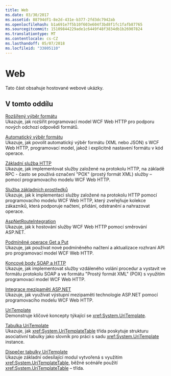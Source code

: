 ```yaml
---
title: Web
ms.date: 03/30/2017
ms.assetid: 88794df1-8e2d-431e-b377-2fd3dc7942ab
ms.openlocfilehash: b1a691e7f5b10f603e604f3bd8f1fc1fafb87765
ms.sourcegitcommit: 15109844229ade1c6449f48f3834db1b26907824
ms.translationtype: MT
ms.contentlocale: cs-CZ
ms.lasthandoff: 05/07/2018
ms.locfileid: "33805110"
---
```

# <a name="web"></a>Web
Tato část obsahuje hostované webové ukázky.  
  
## <a name="in-this-section"></a>V tomto oddílu  
 [Rozšířený výběr formátu](../../../../docs/framework/wcf/samples/advanced-format-selection.md)  
 Ukazuje, jak rozšířit programovací model WCF Web HTTP pro podporu nových odchozí odpovědi formátů.  
  
 [Automatický výběr formátu](../../../../docs/framework/wcf/samples/automatic-format-selection.md)  
 Ukazuje, jak povolit automatický výběr formátu (XML nebo JSON) s WCF Web HTTP, programovací model, jakož i explicitně nastavení formátu v kód operace.  
  
 [Základní služba HTTP](../../../../docs/framework/wcf/samples/basic-http-service.md)  
 Ukazuje, jak implementovat služby založené na protokolu HTTP, na základě RPC - často se používá označení "POX" (prostý formát XML) služby – pomocí programovacího modelu WCF Web HTTP.  
  
 [Služba základních prostředků](../../../../docs/framework/wcf/samples/basic-resource-service.md)  
 Ukazuje, jak k implementaci služby založené na protokolu HTTP pomocí programovacího modelu WCF Web HTTP, který zveřejňuje kolekce zákazníků, která podporuje načtení, přidání, odstranění a nahrazovat operace.  
  
 [AspNetRouteIntegration](../../../../docs/framework/wcf/samples/aspnetrouteintegration.md)  
 Ukazuje, jak k hostování služby WCF Web HTTP pomocí směrování ASP.NET.  
  
 [Podmíněné operace Get a Put](../../../../docs/framework/wcf/samples/conditional-get-and-put.md)  
 Ukazuje, jak používat nové podmíněného načtení a aktualizace rozhraní API pro programovací model WCF Web HTTP.  
  
 [Koncové body SOAP a HTTP](../../../../docs/framework/wcf/samples/soap-and-http-endpoints.md)  
 Ukazuje, jak implementovat služby vzdáleného volání procedur a vystavit ve formátu protokolu SOAP a ve formátu "Prostý formát XML" (POX) s využitím programovací model WCF Web HTTP.  
  
 [Integrace mezipaměti ASP.NET](../../../../docs/framework/wcf/samples/aspnet-caching-integration.md)  
 Ukazuje, jak využívat výstupní mezipaměti technologie ASP.NET pomocí programovacího modelu WCF Web HTTP.  
  
 [UriTemplate](../../../../docs/framework/wcf/samples/uritemplate-sample.md)  
 Demonstruje klíčové koncepty týkající se <xref:System.UriTemplate>.  
  
 [Tabulka UriTemplate](../../../../docs/framework/wcf/samples/uritemplate-table-sample.md)  
 Ukazuje, jak <xref:System.UriTemplateTable> třída poskytuje strukturu asociativní tabulky jako slovník pro práci s sadu <xref:System.UriTemplate> instance.  
  
 [Dispečer tabulky UriTemplate](../../../../docs/framework/wcf/samples/uritemplate-table-dispatcher-sample.md)  
 Ukazuje základní odesílající modul vytvořená s využitím <xref:System.UriTemplateTable>, běžné scénáře použití <xref:System.UriTemplateTable> – třída.
